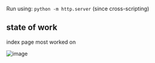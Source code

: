 Run using: ```python -m http.server``` 
(since cross-scripting)

## state of work
index page most worked on

![image](https://github.com/user-attachments/assets/0ddc1cd3-f000-4965-9daf-dad430c1bc06)
